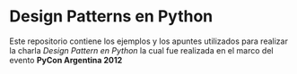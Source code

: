 # Design Patterns en Python

Este repositorio contiene los ejemplos y los apuntes utilizados para realizar
la charla *Design Pattern en Python* la cual fue realizada en el marco del
evento **PyCon Argentina 2012**
